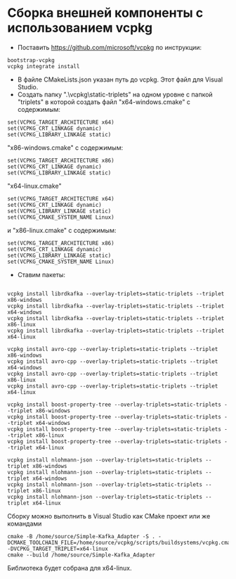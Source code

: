 # Сборка внешней компоненты с использованием vcpkg
- Поставить https://github.com/microsoft/vcpkg по инструкции:
 ```
bootstrap-vcpkg
vcpkg integrate install
 ```
- В файле CMakeLists.json указан путь до vcpkg. Этот файл для Visual Studio.
- Создать папку ".\vcpkg\static-triplets" на одном уровне с папкой "triplets" в которой создать файл "x64-windows.cmake" с содержимым:
 ```
set(VCPKG_TARGET_ARCHITECTURE x64)
set(VCPKG_CRT_LINKAGE dynamic)
set(VCPKG_LIBRARY_LINKAGE static)
 ```
"x86-windows.cmake" с содержимым:
 ```
set(VCPKG_TARGET_ARCHITECTURE x86)
set(VCPKG_CRT_LINKAGE dynamic)
set(VCPKG_LIBRARY_LINKAGE static)
 ```
"x64-linux.cmake"
 ```
set(VCPKG_TARGET_ARCHITECTURE x64)
set(VCPKG_CRT_LINKAGE dynamic)
set(VCPKG_LIBRARY_LINKAGE static)
set(VCPKG_CMAKE_SYSTEM_NAME Linux)
 ```
и "x86-linux.cmake" с содержимым:
 ```
set(VCPKG_TARGET_ARCHITECTURE x86)
set(VCPKG_CRT_LINKAGE dynamic)
set(VCPKG_LIBRARY_LINKAGE static)
set(VCPKG_CMAKE_SYSTEM_NAME Linux)
 ```
- Ставим пакеты:
 ```

vcpkg install librdkafka --overlay-triplets=static-triplets --triplet x86-windows
vcpkg install librdkafka --overlay-triplets=static-triplets --triplet x64-windows
vcpkg install librdkafka --overlay-triplets=static-triplets --triplet x86-linux
vcpkg install librdkafka --overlay-triplets=static-triplets --triplet x64-linux

vcpkg install avro-cpp --overlay-triplets=static-triplets --triplet x86-windows
vcpkg install avro-cpp --overlay-triplets=static-triplets --triplet x64-windows
vcpkg install avro-cpp --overlay-triplets=static-triplets --triplet x86-linux
vcpkg install avro-cpp --overlay-triplets=static-triplets --triplet x64-linux

vcpkg install boost-property-tree --overlay-triplets=static-triplets --triplet x86-windows
vcpkg install boost-property-tree --overlay-triplets=static-triplets --triplet x64-windows
vcpkg install boost-property-tree --overlay-triplets=static-triplets --triplet x86-linux
vcpkg install boost-property-tree --overlay-triplets=static-triplets --triplet x64-linux

vcpkg install nlohmann-json --overlay-triplets=static-triplets --triplet x86-windows
vcpkg install nlohmann-json --overlay-triplets=static-triplets --triplet x64-windows
vcpkg install nlohmann-json --overlay-triplets=static-triplets --triplet x86-linux
vcpkg install nlohmann-json --overlay-triplets=static-triplets --triplet x64-linux
 ```

Сборку можно выполнить в Visual Studio как CMake проект или же командами

 ```
cmake -B /home/source/Simple-Kafka_Adapter -S . -DCMAKE_TOOLCHAIN_FILE=/home/source/vcpkg/scripts/buildsystems/vcpkg.cmake -DVCPKG_TARGET_TRIPLET=x64-linux
cmake --build /home/source/Simple-Kafka_Adapter
```

Библиотека будет собрана для x64-linux.
